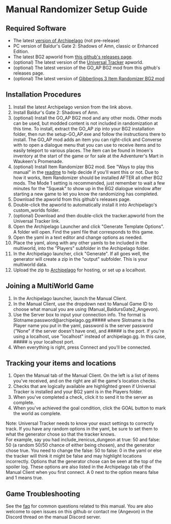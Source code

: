 # Manual Randomizer Setup Guide

## Required Software

- The latest [version of Archipelago](https://github.com/ArchipelagoMW/Archipelago/releases) (not pre-release)
- PC version of Baldur's Gate 2: Shadows of Amn, classic or Enhanced Edition.
- The latest BG2 apworld from [this github's releases page](https://github.com/Angevon-1/manual_baldursgate2_angevon/releases). 
- (optional) The latest version of the [Universal Tracker](https://github.com/FarisTheAncient/Archipelago/releases) apworld. 
- (optional) The latest version of the GO_AP BG2 mod from this github's releases page.
- (optional) The latest version of [Gibberlings 3 Item Randomizer BG2 mod](https://github.com/FredrikLindgren/randomiser/releases)

## Installation Procedures

1. Install the latest Archipelago version from the link above. 
2. Install Baldur's Gate 2: Shadows of Amn. 
3. (optional) Install the GO_AP BG2 mod and any other mods. Other mods can be used, but modded content is not included in randomization at this time. To install, extract the GO_AP zip into your BG2 installation folder, then run the setup-GO_AP.exe and follow the instructions there to install. The GO_AP mod adds an item you can right-click and Converse with to open a dialogue menu that you can use to receive items and to easily teleport to various places. The item can be found in Imoen's inventory at the start of the game or for sale at the Adventurer's Mart in Waukeen's Promenade.
4. (optional) Install Item Randomizer BG2 mod. See "Ways to play this manual" in the [readme](BG2_readme.md) to help decide if you'll want this or not. Due to how it works, Item Randomizer should be installed AFTER all other BG2 mods. The Mode 1 setting is recommended, just remember to wait a few minutes for the "Squeak" to show up in the BG2 dialogue window after starting a new game to let you know the randomizing has completed.
5. Download the apworld from this github's releases page. 
6. Double-click the apworld to automatically install it into Archipelago's custom_worlds folder.
7. (optional) Download and then double-click the tracker.apworld from the Universal Tracker link.
8. Open the Archipelago Launcher and click "Generate Template Options". A folder will open. Find the yaml file that corresponds to this game.
7. Open the yaml in a text editor and change options as needed.
8. Place the yaml, along with any other yamls to be included in the multiworld, into the "Players" subfolder in the Archipelago folder.
9. In the Archipelago launcher, click "Generate". If all goes well, the generator will create a zip in the "output" subfolder. This is your multiworld data.
10. Upload the zip to [Archipelago](https://archipelago.gg/uploads) for hosting, or set up a localhost.

## Joining a MultiWorld Game

1. In the Archipelago launcher, launch the Manual Client.
2. In the Manual Client, use the dropdown next to Manual Game ID to choose what manual you are using (Manual_BaldursGate2_Angevon).
3. Use the Server box to input your connection info. The format is Slotname:<span>password</span>@archipelago.gg:#####
where Slotname is the Player name you put in the yaml, password is the server password ("None" if the server doesn't have one), and ##### is the port. If you're using a localhost, use "localhost" instead of archipelago.gg. In this case, ##### is your localhost port.
4. When everything is right, press Connect and you'll be connected.

## Tracking your items and locations

1. Open the Manual tab of the Manual Client. On the left is a list of items you've received, and on the right are all the game's location checks.
2. Checks that are logically available are highlighted green if Universal Tracker is installed and your BG2 yaml is in the Players folder.
3. When you've completed a check, click it to send it to the server as complete.
4. When you've achieved the goal condition, click the GOAL button to mark the world as complete.

Note: Universal Tracker needs to know your exact settings to correctly track. If you have any random options in the yaml, be sure to set them to what the generator chose so that the tracker knows.<br/>
For example, say you had include_irenicus_dungeon at true: 50 and false: 50 (a random 50/50 chance of either being chosen), and the generator chose true. You need to change the false: 50 to false: 0 in the yaml or else the tracker will think it might be false and may highlight locations incorrectly. Options that the generator chose can be seen at the top of the spoiler log. These options are also listed in the Archipelago tab of the Manual Client when you first connect. A 0 next to the option means false and 1 means true.

## Game Troubleshooting

See the [faq](faq.md) for common questions related to this manual. You are also welcome to open issues on this github or contact me (Angevon) in the Discord thread on the manual Discord server.